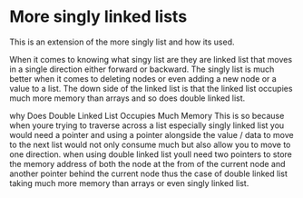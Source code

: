# More singly linked lists
This is an extension of the more singly list and how its used.

When it comes to knowing what singy list are they are linked list that moves in a single direction either forward or backward.
The singly list is much better when it comes to deleting nodes or even adding a new node or a value to a list.
The down side of the linked list is that the linked list occupies much more memory than arrays and so does double linked list.

why Does Double Linked List Occupies Much Memory
This is so because when youre trying to traverse across a list especially singly linked list you would need a pointer and using a pointer alongside the value / data to move to the next list would not only consume much but also allow you to move to one direction.
when using double linked list youll need two pointers to store the memory address of both the node at the from of the current node and another pointer behind the current node thus the case of double linked list taking much more memory than arrays or even singly linked list.
